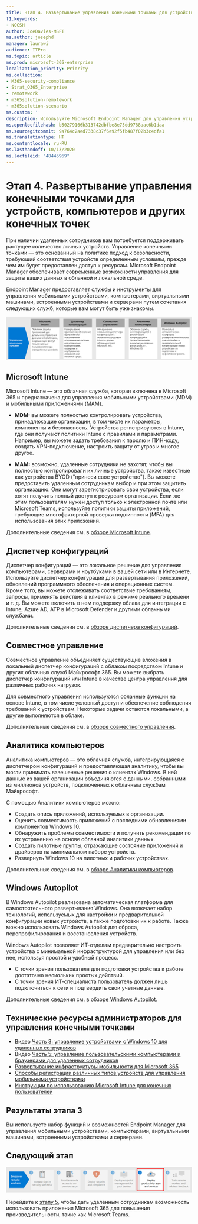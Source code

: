```yaml
---
title: Этап 4. Развертывание управления конечными точками для устройств, компьютеров и других конечных точек
f1.keywords:
- NOCSH
author: JoeDavies-MSFT
ms.author: josephd
manager: laurawi
audience: ITPro
ms.topic: article
ms.prod: microsoft-365-enterprise
localization_priority: Priority
ms.collection:
- M365-security-compliance
- Strat_O365_Enterprise
- remotework
- m365solution-remotework
- m365solution-scenario
ms.custom: ''
description: Используйте Microsoft Endpoint Manager для управления устройствами, компьютерами и другими конечными точками.
ms.openlocfilehash: b50279166b313742dbfbe8e75dd9788aac6b1daa
ms.sourcegitcommit: 9a764c2aed7338c37f6e92f5fb487f02b3c4dfa1
ms.translationtype: HT
ms.contentlocale: ru-RU
ms.lasthandoff: 10/13/2020
ms.locfileid: "48445969"
---
```

# <a name="step-4-deploy-endpoint-management-for-your-devices-pcs-and-other-endpoints"></a>Этап 4. Развертывание управления конечными точками для устройств, компьютеров и других конечных точек

При наличии удаленных сотрудников вам потребуется поддерживать растущее количество личных устройств. Управление конечными точками — это основанный на политике подход к безопасности, требующий соответствия устройств определенным условиям, прежде чем им будет предоставлен доступ к ресурсам. Microsoft Endpoint Manager обеспечивает современные возможности управления для защиты ваших данных в облачной и локальной среде. 

Endpoint Manager предоставляет службы и инструменты для управления мобильными устройствами, компьютерами, виртуальными машинами, встроенными устройствами и серверами путем сочетания следующих служб, которые вам могут быть уже знакомы.

![Компоненты для управления конечными точками](../media/empower-people-to-work-remotely/endpoint-managment-step-grid.png)

## <a name="microsoft-intune"></a>Microsoft Intune

Microsoft Intune — это облачная служба, которая включена в Microsoft 365 и предназначена для управления мобильными устройствами (MDM) и мобильными приложениями (MAM). 

- **MDM:** вы можете полностью контролировать устройства, принадлежащие организации, в том числе их параметры, компоненты и безопасность. Устройства регистрируются в Intune, где они получают политики Intune с правилами и параметрами. Например, вы можете задать требования к паролю и ПИН-коду, создать VPN-подключение, настроить защиту от угроз и многое другое.

- **MAM:** возможно, удаленные сотрудники не захотят, чтобы вы полностью контролировали их личные устройства, также известные как устройства BYOD ("принеси свое устройство"). Вы можете предоставить удаленным сотрудникам выбор и при этом защитить организацию. Они могут зарегистрировать свои устройства, если хотят получить полный доступ к ресурсам организации. Если же этим пользователям нужен доступ только к электронной почте или Microsoft Teams, используйте политики защиты приложений, требующие многофакторной проверки подлинности (MFA) для использования этих приложений.

Дополнительные сведения см. в [обзоре Microsoft Intune](https://docs.microsoft.com/intune/fundamentals/what-is-intune).

## <a name="configuration-manager"></a>Диспетчер конфигураций

Диспетчер конфигураций — это локальное решение для управления компьютерами, серверами и ноутбуками в вашей сети или в Интернете. Используйте диспетчер конфигураций для развертывания приложений, обновлений программного обеспечения и операционных систем. Кроме того, вы можете отслеживать соответствие требованиям, запросы, применять действия в клиентах в режиме реального времени и т. д. Вы можете включить в нем поддержку облака для интеграции с Intune, Azure AD, ATP в Microsoft Defender и другими облачными службами. 

Дополнительные сведения см. в [обзоре диспетчера конфигураций](https://docs.microsoft.com/mem/configmgr/core/understand/introduction).

## <a name="co-management"></a>Совместное управление

Совместное управление объединяет существующие вложения в локальный диспетчер конфигураций с облаком посредством Intune и других облачных служб Майкрософт 365. Вы можете выбрать диспетчер конфигураций или Intune в качестве центра управления для различных рабочих нагрузок. 

Для совместного управления используются облачные функции на основе Intune, в том числе условный доступ и обеспечение соблюдения требований к устройствам. Некоторые задачи остаются локальными, а другие выполняются в облаке.

Дополнительные сведения см. в [обзоре совместного управления](https://docs.microsoft.com/mem/configmgr/comanage/overview).

## <a name="desktop-analytics"></a>Аналитика компьютеров

Аналитика компьютеров — это облачная служба, интегрирующаяся с диспетчером конфигураций и предоставляющая аналитику, чтобы вы могли принимать взвешенные решения о клиентах Windows. В ней данные из вашей организации объединяются с данными, собранными из миллионов устройств, подключенных к облачным службам Майкрософт. 

С помощью Аналитики компьютеров можно:

- Создать опись приложений, используемых в организации.
- Оценить совместимость приложений с последними обновлениями компонентов Windows 10.
- Обнаружить проблемы совместимости и получить рекомендации по их устранению на основе облачной аналитики данных.
- Создать пилотные группы, отражающие состояние приложений и драйверов на минимальном наборе устройств.
- Развернуть Windows 10 на пилотных и рабочих устройствах.

Дополнительные сведения см. в [обзоре Аналитики компьютеров](https://docs.microsoft.com/mem/configmgr/desktop-analytics/overview).

## <a name="windows-autopilot"></a>Windows Autopilot

В Windows Autopilot реализована автоматическая платформа для самостоятельного развертывания Windows. Она включает набор технологий, используемых для настройки и предварительной конфигурации новых устройств, а также подготовки их к работе. Также можно использовать Windows Autopilot для сброса, перепрофилирования и восстановления устройств. 

Windows Autopilot позволяет ИТ-отделам предварительно настроить устройства с минимальной инфраструктурой для управления или без нее, используя простой и удобный процесс. 

- С точки зрения пользователя для подготовки устройства к работе достаточно нескольких простых действий. 
- С точки зрения ИТ-специалиста пользователь должен лишь подключиться к сети и подтвердить свои учетные данные.

Дополнительные сведения см. в [обзоре Windows Autopilot](https://docs.microsoft.com/windows/deployment/windows-autopilot/windows-autopilot).

## <a name="admin-technical-resources-for-endpoint-management"></a>Технические ресурсы администраторов для управления конечными точками

- Видео [Часть 3: управление устройствами с Windows 10 для удаленных сотрудников](https://resources.techcommunity.microsoft.com/enabling-remote-work/#security)
- Видео [Часть 5: управление пользовательскими компьютерами и браузерами для удаленных сотрудников](https://resources.techcommunity.microsoft.com/enabling-remote-work/#security)
- [Развертывание инфраструктуры мобильности для Microsoft 365](https://docs.microsoft.com/microsoft-365/enterprise/mobility-infrastructure)
- [Способы регистрации различных типов устройств для управления мобильными устройствами](https://docs.microsoft.com/mem/intune/enrollment/device-enrollment)
- [Инструкции по использованию Microsoft Intune для конечных пользователей](https://docs.microsoft.com/mem/intune/fundamentals/end-user-educate)
 
## <a name="results-of-step-3"></a>Результаты этапа 3

Вы используете набор функций и возможностей Endpoint Manager для управления мобильными устройствами, компьютерами, виртуальными машинами, встроенными устройствами и серверами.

## <a name="next-step"></a>Следующий этап

[![Этап 5. Развертывание служб и приложений для повышения производительности удаленных сотрудников](../media/empower-people-to-work-remotely/remote-workers-step-grid-5.png)](empower-people-to-work-remotely-teams-productivity-apps.md)

Перейдите к [этапу 5](empower-people-to-work-remotely-teams-productivity-apps.md), чтобы дать удаленным сотрудникам возможность использовать приложения Microsoft 365 для повышения производительности, такие как Microsoft Teams.
